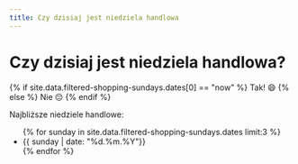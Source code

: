 ```yaml
---
title: Czy dzisiaj jest niedziela handlowa
---
```


<h1 class="display-4 lh-1  text-center">Czy dzisiaj jest niedziela handlowa?</h1>
<p id="is-shopping-allowed" class="display-4 fw-bold lh-1 pt-4 text-center">
{% if  site.data.filtered-shopping-sundays.dates[0] == "now" %}
    Tak! 😄
{% else %}
    Nie 😔
{% endif %}

</p>
<div class="row pt-5">
    <p class="lead">Najbliższe niedziele handlowe:</p>
    <div class="container">
        <ul id="next-sunday" class="list-group">
            {% for sunday in site.data.filtered-shopping-sundays.dates limit:3 %}
                <li class="list-group-item">{{ sunday | date: "%d.%m.%Y"}}</li>
            {% endfor %}
        </ul>
    </div>
</div>
